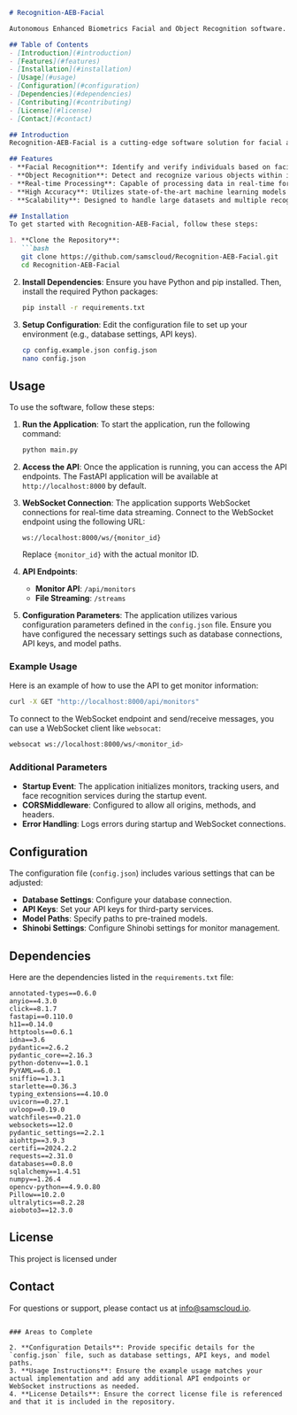 ```markdown
# Recognition-AEB-Facial

Autonomous Enhanced Biometrics Facial and Object Recognition software.

## Table of Contents
- [Introduction](#introduction)
- [Features](#features)
- [Installation](#installation)
- [Usage](#usage)
- [Configuration](#configuration)
- [Dependencies](#dependencies)
- [Contributing](#contributing)
- [License](#license)
- [Contact](#contact)

## Introduction
Recognition-AEB-Facial is a cutting-edge software solution for facial and object recognition. This project leverages advanced algorithms to provide accurate and efficient biometric recognition capabilities.

## Features
- **Facial Recognition**: Identify and verify individuals based on facial features.
- **Object Recognition**: Detect and recognize various objects within images and videos.
- **Real-time Processing**: Capable of processing data in real-time for immediate results.
- **High Accuracy**: Utilizes state-of-the-art machine learning models to ensure high accuracy.
- **Scalability**: Designed to handle large datasets and multiple recognition tasks simultaneously.

## Installation
To get started with Recognition-AEB-Facial, follow these steps:

1. **Clone the Repository**:
   ```bash
   git clone https://github.com/samscloud/Recognition-AEB-Facial.git
   cd Recognition-AEB-Facial
   ```

2. **Install Dependencies**:
   Ensure you have Python and pip installed. Then, install the required Python packages:
   ```bash
   pip install -r requirements.txt
   ```

3. **Setup Configuration**:
   Edit the configuration file to set up your environment (e.g., database settings, API keys).
   ```bash
   cp config.example.json config.json
   nano config.json
   ```

## Usage
To use the software, follow these steps:

1. **Run the Application**:
   To start the application, run the following command:
   ```bash
   python main.py
   ```

2. **Access the API**:
   Once the application is running, you can access the API endpoints. The FastAPI application will be available at `http://localhost:8000` by default.

3. **WebSocket Connection**:
   The application supports WebSocket connections for real-time data streaming. Connect to the WebSocket endpoint using the following URL:
   ```plaintext
   ws://localhost:8000/ws/{monitor_id}
   ```
   Replace `{monitor_id}` with the actual monitor ID.

4. **API Endpoints**:
   - **Monitor API**: `/api/monitors`
   - **File Streaming**: `/streams`

5. **Configuration Parameters**:
   The application utilizes various configuration parameters defined in the `config.json` file. Ensure you have configured the necessary settings such as database connections, API keys, and model paths.

### Example Usage
Here is an example of how to use the API to get monitor information:

```bash
curl -X GET "http://localhost:8000/api/monitors"
```

To connect to the WebSocket endpoint and send/receive messages, you can use a WebSocket client like `websocat`:

```bash
websocat ws://localhost:8000/ws/<monitor_id>
```

### Additional Parameters
- **Startup Event**: The application initializes monitors, tracking users, and face recognition services during the startup event.
- **CORSMiddleware**: Configured to allow all origins, methods, and headers.
- **Error Handling**: Logs errors during startup and WebSocket connections.

## Configuration
The configuration file (`config.json`) includes various settings that can be adjusted:
- **Database Settings**: Configure your database connection.
- **API Keys**: Set your API keys for third-party services.
- **Model Paths**: Specify paths to pre-trained models.
- **Shinobi Settings**: Configure Shinobi settings for monitor management.

## Dependencies
Here are the dependencies listed in the `requirements.txt` file:

```plaintext
annotated-types==0.6.0
anyio==4.3.0
click==8.1.7
fastapi==0.110.0
h11==0.14.0
httptools==0.6.1
idna==3.6
pydantic==2.6.2
pydantic_core==2.16.3
python-dotenv==1.0.1
PyYAML==6.0.1
sniffio==1.3.1
starlette==0.36.3
typing_extensions==4.10.0
uvicorn==0.27.1
uvloop==0.19.0
watchfiles==0.21.0
websockets==12.0
pydantic_settings==2.2.1
aiohttp==3.9.3
certifi==2024.2.2
requests==2.31.0
databases==0.8.0
sqlalchemy==1.4.51
numpy==1.26.4
opencv-python==4.9.0.80
Pillow==10.2.0
ultralytics==8.2.28
aioboto3==12.3.0
```

## License
This project is licensed under 

## Contact
For questions or support, please contact us at info@samscloud.io.
```

### Areas to Complete

2. **Configuration Details**: Provide specific details for the `config.json` file, such as database settings, API keys, and model paths.
3. **Usage Instructions**: Ensure the example usage matches your actual implementation and add any additional API endpoints or WebSocket instructions as needed.
4. **License Details**: Ensure the correct license file is referenced and that it is included in the repository.


